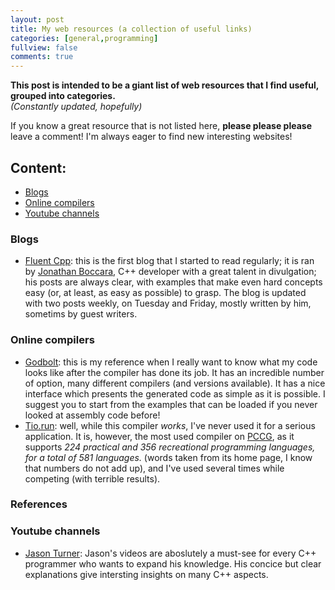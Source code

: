 ```yaml
---
layout: post
title: My web resources (a collection of useful links)
categories: [general,programming]
fullview: false
comments: true
---
```


**This post is intended to be a giant list of web resources that I find useful, grouped into categories.**  
*(Constantly updated, hopefully)*

If you know a great resource that is not listed here, **please please please** leave a comment! I'm always eager to find new interesting websites!

## Content:
* [Blogs](#blogs)
* [Online compilers](#online-compilers)
* [Youtube channels](#youtube-channels)

### Blogs
* [Fluent Cpp](https://www.fluentcpp.com/): this is the first blog that I started to read regularly; it is ran by [Jonathan Boccara](https://www.linkedin.com/in/jonathan-boccara-23826921/?originalSubdomain=fr), C++ developer with a great talent in divulgation; his posts are always clear, with examples that make even hard concepts easy (or, at least, as easy as possible) to grasp. The blog is updated with two posts weekly, on Tuesday and Friday, mostly written by him, sometims by guest writers.

### Online compilers
* [Godbolt](https://godbolt.org/): this is my reference when I really want to know what my code looks like after the compiler has done its job. It has an incredible number of option, many different compilers (and versions available). It has a nice interface which presents the generated code as simple as it is possible. I suggest you to start from the examples that can be loaded if you never looked at assembly code before!
* [Tio.run](https://tio.run/#): well, while this compiler *works*, I've never used it for a serious application. It is, however, the most used compiler on [PCCG](https://codegolf.stackexchange.com/), as it supports *224 practical and 356 recreational programming languages, for a total of 581 languages.* (words taken from its home page, I know that numbers do not add up), and I've used several times while competing (with terrible results).

### References
### Youtube channels
* [Jason Turner](https://www.youtube.com/user/lefticus1): Jason's videos are aboslutely a must-see for every C++ programmer who wants to expand his knowledge. His concice but clear explanations give intersting insights on many C++ aspects.
